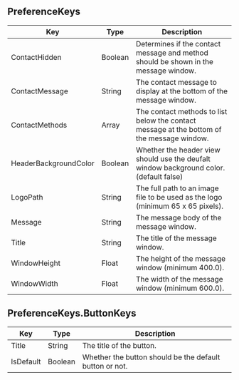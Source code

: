 ## PreferenceKeys

| Key                  | Type    | Description |
|------------------|---------|-------------|
| ContactHidden | Boolean | Determines if the contact message and method should be shown in the message window. |
| ContactMessage | String | The contact message to display at the bottom of the message window. |
| ContactMethods | Array   | The contact methods to list below the contact message at the bottom of the message window. |
| HeaderBackgroundColor | Boolean | Whether the header view should use the deufalt window background color. (default false) |
| LogoPath              | String  | The full path to an image file to be used as the logo (minimum 65 x 65 pixels). |
| Message               | String  | The message body of the message window. |
| Title                 | String  | The title of the message window. |
| WindowHeight          | Float   | The height of the message window (minimum 400.0). |
| WindowWidth           | Float   | The width of the message window (minimum 600.0). |


## PreferenceKeys.ButtonKeys

| Key            | Type    | Description |
|----------------|---------|-------------|
| Title          | String  | The title of the button. |
| IsDefault      | Boolean | Whether the button should be the default button or not. |
